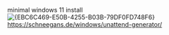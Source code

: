 minimal windows 11 install
![{EBC6C469-E50B-4255-B03B-79DF0FD748F6}](https://github.com/user-attachments/assets/ac080116-9198-40bb-87e2-0574fef6f5d3)
https://schneegans.de/windows/unattend-generator/
